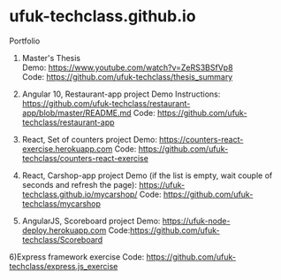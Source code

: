 # ufuk-techclass.github.io
Portfolio

1) Master's Thesis \
  Demo: https://www.youtube.com/watch?v=ZeRS3BSfVp8 \
  Code: https://github.com/ufuk-techclass/thesis_summary 

2) Angular 10, Restaurant-app project
  Demo Instructions: https://github.com/ufuk-techclass/restaurant-app/blob/master/README.md
  Code: https://github.com/ufuk-techclass/restaurant-app

3) React, Set of counters project
  Demo: https://counters-react-exercise.herokuapp.com
  Code: https://github.com/ufuk-techclass/counters-react-exercise

4) React, Carshop-app project
  Demo (if the list is empty, wait couple of seconds and refresh the page): https://ufuk-techclass.github.io/mycarshop/
  Code: https://github.com/ufuk-techclass/mycarshop

5) AngularJS, Scoreboard project
  Demo: https://ufuk-node-deploy.herokuapp.com
  Code:https://github.com/ufuk-techclass/Scoreboard  

6)Express framework exercise
  Code: https://github.com/ufuk-techclass/express.js_exercise
